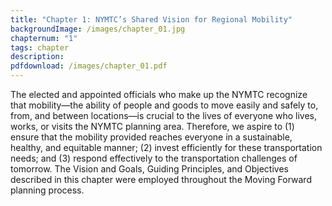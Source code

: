 ```yaml
---
title: "Chapter 1: NYMTC’s Shared Vision for Regional Mobility"
backgroundImage: /images/chapter_01.jpg
chapternum: "1"
tags: chapter
description:
pdfdownload: /images/chapter_01.pdf
---
```

The elected and appointed officials who make up the NYMTC recognize that mobility—the ability of people and goods to move easily and safely to, from, and between locations—is crucial to the lives of everyone who lives, works, or visits the NYMTC planning area. Therefore, we aspire to (1) ensure that the mobility provided reaches everyone in a sustainable, healthy, and equitable manner; (2) invest efficiently for these transportation needs; and (3) respond effectively to the transportation challenges of tomorrow. The Vision and Goals, Guiding Principles, and Objectives described in this chapter were employed throughout the Moving Forward planning process.
